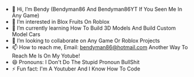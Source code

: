- 👋 Hi, I’m Bendy (Bendyman86 And Bendyman86YT If You Seen Me In Any Game)
- 👀 I’m interested in Blox Fruits On Roblox
- 🌱 I’m currently learning How To Build 3D Models And Build Custom Model Cars
- 💞️ I’m looking to collaborate on Any Game Or Roblox Projects
- 📫 How to reach me, Email: bendyman86@hotmail.com Another Way To Reach Me Is On My Yotube!
- 😄 Pronouns: I Don't Do The Stupid Pronoun BullShit  
- ⚡ Fun fact: I'm A Youtuber And I Know How To Code

<!---
ShadowAndNitrix/ShadowAndNitrix is a ✨ special ✨ repository because its `README.md` (this file) appears on your GitHub profile.
You can click the Preview link to take a look at your changes.
--->
